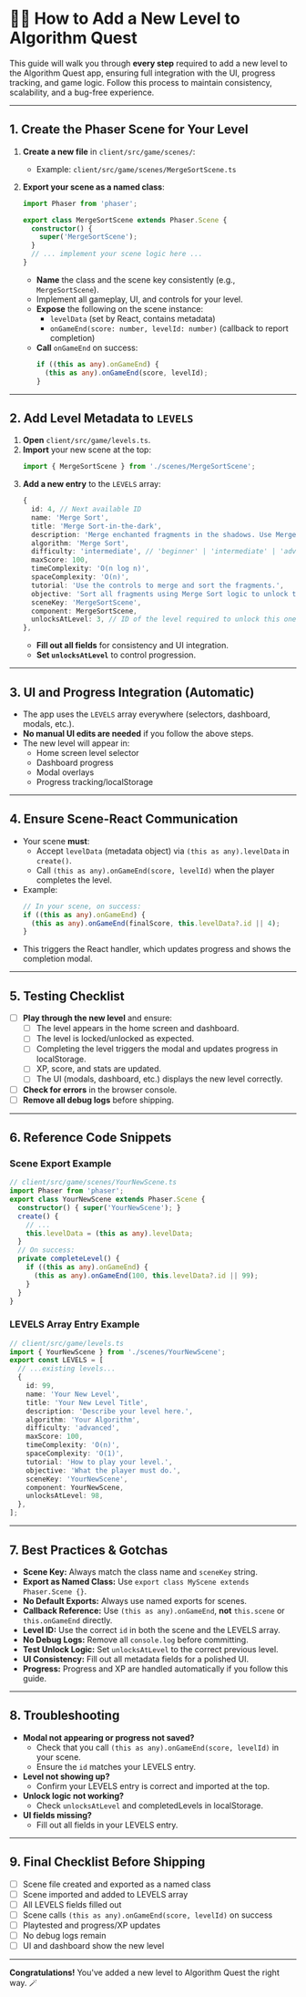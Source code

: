 # 🧙‍♂️ How to Add a New Level to Algorithm Quest

This guide will walk you through **every step** required to add a new level to the Algorithm Quest app, ensuring full integration with the UI, progress tracking, and game logic. Follow this process to maintain consistency, scalability, and a bug-free experience.

---

## 1. **Create the Phaser Scene for Your Level**

1. **Create a new file** in `client/src/game/scenes/`:
   - Example: `client/src/game/scenes/MergeSortScene.ts`

2. **Export your scene as a named class**:
   ```ts
   import Phaser from 'phaser';

   export class MergeSortScene extends Phaser.Scene {
     constructor() {
       super('MergeSortScene');
     }
     // ... implement your scene logic here ...
   }
   ```
   - **Name** the class and the scene key consistently (e.g., `MergeSortScene`).
   - Implement all gameplay, UI, and controls for your level.
   - **Expose** the following on the scene instance:
     - `levelData` (set by React, contains metadata)
     - `onGameEnd(score: number, levelId: number)` (callback to report completion)
   - **Call** `onGameEnd` on success:
     ```ts
     if ((this as any).onGameEnd) {
       (this as any).onGameEnd(score, levelId);
     }
     ```

---

## 2. **Add Level Metadata to `LEVELS`**

1. **Open** `client/src/game/levels.ts`.
2. **Import** your new scene at the top:
   ```ts
   import { MergeSortScene } from './scenes/MergeSortScene';
   ```
3. **Add a new entry** to the `LEVELS` array:
   ```ts
   {
     id: 4, // Next available ID
     name: 'Merge Sort',
     title: 'Merge Sort-in-the-dark',
     description: 'Merge enchanted fragments in the shadows. Use Merge Sort to combine and conquer the darkness.',
     algorithm: 'Merge Sort',
     difficulty: 'intermediate', // 'beginner' | 'intermediate' | 'advanced'
     maxScore: 100,
     timeComplexity: 'O(n log n)',
     spaceComplexity: 'O(n)',
     tutorial: 'Use the controls to merge and sort the fragments.',
     objective: 'Sort all fragments using Merge Sort logic to unlock the next level.',
     sceneKey: 'MergeSortScene',
     component: MergeSortScene,
     unlocksAtLevel: 3, // ID of the level required to unlock this one
   },
   ```
   - **Fill out all fields** for consistency and UI integration.
   - **Set `unlocksAtLevel`** to control progression.

---

## 3. **UI and Progress Integration (Automatic)**

- The app uses the `LEVELS` array everywhere (selectors, dashboard, modals, etc.).
- **No manual UI edits are needed** if you follow the above steps.
- The new level will appear in:
  - Home screen level selector
  - Dashboard progress
  - Modal overlays
  - Progress tracking/localStorage

---

## 4. **Ensure Scene-React Communication**

- Your scene **must**:
  - Accept `levelData` (metadata object) via `(this as any).levelData` in `create()`.
  - Call `(this as any).onGameEnd(score, levelId)` when the player completes the level.
- Example:
  ```ts
  // In your scene, on success:
  if ((this as any).onGameEnd) {
    (this as any).onGameEnd(finalScore, this.levelData?.id || 4);
  }
  ```
- This triggers the React handler, which updates progress and shows the completion modal.

---

## 5. **Testing Checklist**

- [ ] **Play through the new level** and ensure:
  - [ ] The level appears in the home screen and dashboard.
  - [ ] The level is locked/unlocked as expected.
  - [ ] Completing the level triggers the modal and updates progress in localStorage.
  - [ ] XP, score, and stats are updated.
  - [ ] The UI (modals, dashboard, etc.) displays the new level correctly.
- [ ] **Check for errors** in the browser console.
- [ ] **Remove all debug logs** before shipping.

---

## 6. **Reference Code Snippets**

### **Scene Export Example**
```ts
// client/src/game/scenes/YourNewScene.ts
import Phaser from 'phaser';
export class YourNewScene extends Phaser.Scene {
  constructor() { super('YourNewScene'); }
  create() {
    // ...
    this.levelData = (this as any).levelData;
  }
  // On success:
  private completeLevel() {
    if ((this as any).onGameEnd) {
      (this as any).onGameEnd(100, this.levelData?.id || 99);
    }
  }
}
```

### **LEVELS Array Entry Example**
```ts
// client/src/game/levels.ts
import { YourNewScene } from './scenes/YourNewScene';
export const LEVELS = [
  // ...existing levels...
  {
    id: 99,
    name: 'Your New Level',
    title: 'Your New Level Title',
    description: 'Describe your level here.',
    algorithm: 'Your Algorithm',
    difficulty: 'advanced',
    maxScore: 100,
    timeComplexity: 'O(n)',
    spaceComplexity: 'O(1)',
    tutorial: 'How to play your level.',
    objective: 'What the player must do.',
    sceneKey: 'YourNewScene',
    component: YourNewScene,
    unlocksAtLevel: 98,
  },
];
```

---

## 7. **Best Practices & Gotchas**

- **Scene Key:** Always match the class name and `sceneKey` string.
- **Export as Named Class:** Use `export class MyScene extends Phaser.Scene {}`.
- **No Default Exports:** Always use named exports for scenes.
- **Callback Reference:** Use `(this as any).onGameEnd`, **not** `this.scene` or `this.onGameEnd` directly.
- **Level ID:** Use the correct `id` in both the scene and the LEVELS array.
- **No Debug Logs:** Remove all `console.log` before committing.
- **Test Unlock Logic:** Set `unlocksAtLevel` to the correct previous level.
- **UI Consistency:** Fill out all metadata fields for a polished UI.
- **Progress:** Progress and XP are handled automatically if you follow this guide.

---

## 8. **Troubleshooting**

- **Modal not appearing or progress not saved?**
  - Check that you call `(this as any).onGameEnd(score, levelId)` in your scene.
  - Ensure the `id` matches your LEVELS entry.
- **Level not showing up?**
  - Confirm your LEVELS entry is correct and imported at the top.
- **Unlock logic not working?**
  - Check `unlocksAtLevel` and completedLevels in localStorage.
- **UI fields missing?**
  - Fill out all fields in your LEVELS entry.

---

## 9. **Final Checklist Before Shipping**

- [ ] Scene file created and exported as a named class
- [ ] Scene imported and added to LEVELS array
- [ ] All LEVELS fields filled out
- [ ] Scene calls `(this as any).onGameEnd(score, levelId)` on success
- [ ] Playtested and progress/XP updates
- [ ] No debug logs remain
- [ ] UI and dashboard show the new level

---

**Congratulations!** You've added a new level to Algorithm Quest the right way. 🪄 